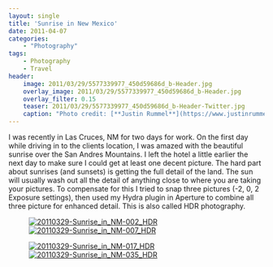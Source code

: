 ```yaml
---
layout: single
title: 'Sunrise in New Mexico'
date: 2011-04-07
categories:
    - "Photography"
tags:
    - Photography
    - Travel
header:
    image: 2011/03/29/5577339977_450d59686d_b-Header.jpg
    overlay_image: 2011/03/29/5577339977_450d59686d_b-Header.jpg
    overlay_filter: 0.15
    teaser: 2011/03/29/5577339977_450d59686d_b-Header-Twitter.jpg 		# Shrink image to 575 width
    caption: "Photo credit: [**Justin Rummel**](https://www.justinrummel.com)"
---
```

I was recently in Las Cruces, NM for two days for work. On the first day while driving in to the clients location, I was amazed with the beautiful sunrise over the San Andres Mountains. I left the hotel a little earlier the next day to make sure I could get at least one decent picture. The hard part about sunrises (and sunsets) is getting the full detail of the land. The sun will usually wash out all the detail of anything close to where you are taking your pictures. To compensate for this I tried to snap three pictures (-2, 0, 2 Exposure settings), then used my Hydra plugin in Aperture to combine all three picture for enhanced detail. This is also called HDR photography.

<figure class="half">
<a href="https://www.flickr.com/photos/justinrummel/5577340257/"><img src="https://farm6.static.flickr.com/5025/5577340257_0c9db96b8b_n.jpg" title="20110329-Sunrise_in_NM-002_HDR" /></a>
<a href="https://www.flickr.com/photos/justinrummel/5577339977/"><img src="https://farm6.static.flickr.com/5018/5577339977_450d59686d_n.jpg" title="20110329-Sunrise_in_NM-007_HDR" /></a>
</figure>
<figure class="half">
<a href="https://www.flickr.com/photos/justinrummel/5577925534/"><img src="https://farm6.static.flickr.com/5070/5577925534_72ef14a1dd_n.jpg" title="20110329-Sunrise_in_NM-017_HDR" /></a>
<a href="https://www.flickr.com/photos/justinrummel/5577924936/"><img src="https://farm6.static.flickr.com/5059/5577924936_4d0c664bdd_n.jpg" title="20110329-Sunrise_in_NM-035_HDR" /></a>
</figure>
